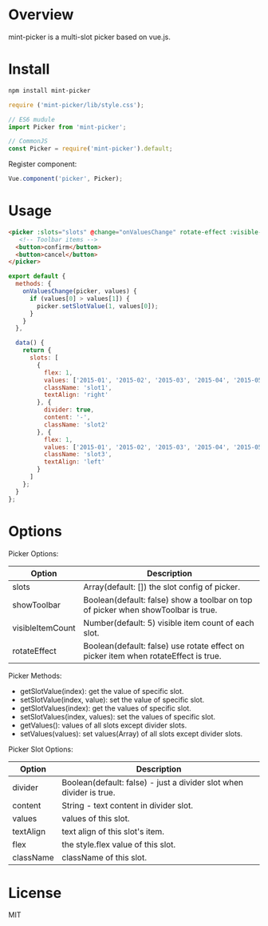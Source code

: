 # Overview
mint-picker is a multi-slot picker based on vue.js.

# Install

```Bash
npm install mint-picker
```

```JavaScript
require ('mint-picker/lib/style.css');

// ES6 mudule
import Picker from 'mint-picker';

// CommonJS
const Picker = require('mint-picker').default;
```
Register component:
```Javascript
Vue.component('picker', Picker);
```

# Usage

```HTML
<picker :slots="slots" @change="onValuesChange" rotate-effect :visible-item-count="3">
   <!-- Toolbar items -->
  <button>confirm</button>
  <button>cancel</button>
</picker>
```

```JavaScript
export default {
  methods: {
    onValuesChange(picker, values) {
      if (values[0] > values[1]) {
        picker.setSlotValue(1, values[0]);
      }
    }
  },

  data() {
    return {
      slots: [
        {
          flex: 1,
          values: ['2015-01', '2015-02', '2015-03', '2015-04', '2015-05', '2015-06'],
          className: 'slot1',
          textAlign: 'right'
        }, {
          divider: true,
          content: '-',
          className: 'slot2'
        }, {
          flex: 1,
          values: ['2015-01', '2015-02', '2015-03', '2015-04', '2015-05', '2015-06'],
          className: 'slot3',
          textAlign: 'left'
        }
      ]
    };
  }
};
```

# Options

Picker Options:

| Option | Description |
| ----- | ----- |
| slots | Array(default: []) the slot config of picker. |
| showToolbar | Boolean(default: false) show a toolbar on top of picker when showToolbar is true. |
| visibleItemCount | Number(default: 5) visible item count of each slot. |
| rotateEffect | Boolean(default: false) use rotate effect on picker item when rotateEffect is true. |

Picker Methods:

- getSlotValue(index): get the value of specific slot.
- setSlotValue(index, value): set the value of specific slot.
- getSlotValues(index): get the values of specific slot.
- setSlotValues(index, values): set the values of specific slot.
- getValues(): values of all slots except divider slots.
- setValues(values): set values(Array) of all slots except divider slots.

Picker Slot Options:

| Option | Description |
| ----- | ----- |
| divider | Boolean(default: false) - just a divider slot when divider is true. |
| content | String - text content in divider slot. |
| values | values of this slot. |
| textAlign |  text align of this slot's item. |
| flex | the style.flex value of this slot. |
| className | className of this slot. |

# License
MIT